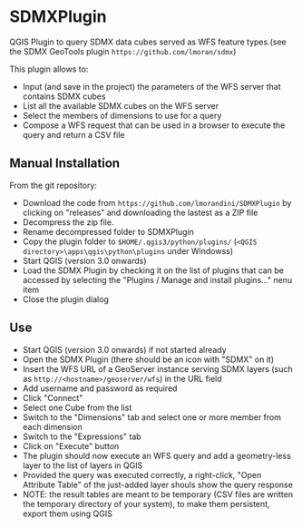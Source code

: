 # SDMXPlugin

QGIS Plugin to query SDMX data cubes served as WFS feature types.(see the SDMX GeoTools plugin `https://github.com/lmoran/sdmx`) 

This plugin allows to:
* Input (and save in the project) the parameters of the WFS server that contains SDMX cubes
* List all the available SDMX cubes on the WFS server
* Select the members of dimensions to use for a query 
* Compose a WFS request that can be used in a browser to execute the query and return a CSV file 


## Manual Installation

From the git repository:
* Download the code from `https://github.com/lmorandini/SDMXPlugin` by clicking on "releases" and downloading the lastest as a ZIP file
* Decompress the zip file.
* Rename decompressed folder to SDMXPlugin
* Copy the plugin folder to `$HOME/.qgis3/python/plugins/` (`<QGIS directory>\apps\qgis\python\plugins` under Windowss)
* Start QGIS (version 3.0 onwards)
* Load the SDMX Plugin by checking it on the list of plugins that can be accessed by selecting the 
  "Plugins / Manage and install plugins..." nenu item
* Close the plugin dialog 


## Use 

* Start QGIS (version 3.0 onwards) if not started already
* Open the SDMX Plugin (there should be an icon with "SDMX" on it)
* Insert the WFS URL of a GeoServer instance serving SDMX layers (such as `http://<hostname>/geoserver/wfs`) in the URL field
* Add username and password as required
* Click "Connect"
* Select one Cube from the list 
* Switch to the "Dimensions" tab and select one or more member from each dimension
* Switch to the "Expressions" tab
* Click on "Execute" button 
* The plugin should now execute an WFS query and add a geometry-less layer to the list of layers in QGIS
* Provided the query was executed correctly, a right-click, "Open Attribute Table" of the just-added layer shouls show the query response
* NOTE: the result tables are meant to be temporary (CSV files are written the temporary directory of your system), to make them persistent, export them using QGIS
 

